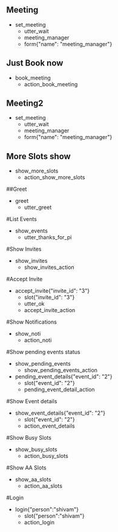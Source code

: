
## Meeting
* set_meeting
  - utter_wait
  - meeting_manager
  - form{"name": "meeting_manager"}

## Just Book now
* book_meeting
  - action_book_meeting


## Meeting2
* set_meeting
  - utter_wait
  - meeting_manager
  - form{"name": "meeting_manager"}

## More Slots show
* show_more_slots
  - action_show_more_slots



##Greet
* greet
  - utter_greet


#List Events
* show_events
  - utter_thanks_for_pi


#Show Invites
* show_invites
  - show_invites_action

#Accept Invite
* accept_invite{"invite_id": "3"}
  - slot{"invite_id": "3"}
  - utter_ok
  - accept_invite_action


#Show Notifications
* show_noti
  - action_noti


#Show pending events status
* show_pending_events
  - show_pending_events_action
* pending_event_details{"event_id": "2"}
  - slot{"event_id": "2"} 
  - pending_event_detail_action



#Show Event details
* show_event_details{"event_id": "2"}
  - slot{"event_id": "2"}
  - action_event_details


#Show Busy Slots
* show_busy_slots
  - action_busy_slots

#Show AA Slots
* show_aa_slots
  - action_aa_slots

#Login
* login{"person":"shivam"}
  - slot{"person":"shivam"}
  - action_login